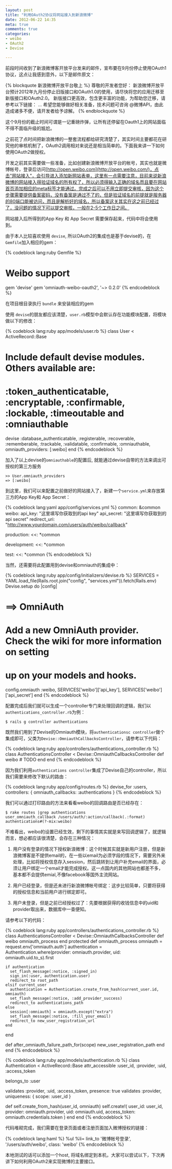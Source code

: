 ```yaml
---
layout: post
title: "利用OAuth2协议将网站接入到新浪微博"
date: 2012-06-22 14:35
meta: true
comments: true
categories:
- weibo
- OAuth2
- Devise

---
```


前段时间收到了新浪微博客开放平台发来的邮件，宣布要在9月份停止使用OAuth1协议，这点让我感到意外，以下是邮件原文：

{% blockquote 新浪微博开放平台敬上 %}
尊敬的开发者您好：
新浪微博开放平台预计2012年九月份停止旧版接口和OAuth1.0的使用，请尽快将您的应用迁移至新版接口和OAuth2.0。
新版接口更高效，包含更丰富的功能，为帮助您迁移，请参考以下链接：
...
希望您能够做好相关准备，技术问题可咨询 @微博API，由此造成诸多不便，请开发者给予谅解。
{% endblockquote %}

这个9月份的截止时间可谓是一记重磅炸弹，让所有还停留在Oauth1上的网站面临不得不面临升级的尴尬。

之前花了点时间把新浪微博的一整套流程都给研究清楚了，其实时间主要都花在研究他的审核机制了，OAuth2调用相对来说还是相当简单的。下面我来讲一下如何使用OAuth2做授权。

<!--more-->

开发之前其实需要做一些准备，比如创建新浪微博开放平台的帐号，其实也就是微博帐号，登录后访问[http://open.weibo.com](http://open.weibo.com/)，点击"网站接入"，会引导进入添加新网站表单，这里有一点需要注意，目前来说新浪微博的网站接入得验证域名的所有权了，所以必须得输入正确的域名而且要在网站首页添加相应的meta标签才能通过。完成之后可以不用立即提交审核，因为这个步骤需要提供备案密码，没有备案是通过不了的，但是验证域名的前提就是服务器的80端口能被访问，而且是解析好的域名，所以备案这关其实在这之前已经过了，没问题的情况下可以提交审核，一般在2-5个工作日之间。

网站接入后所得到的App Key 和 App Secret 需要保存起来，代码中将会使用到。

由于本人比较喜欢使用 `devise`, 所以OAuth2的集成也是基于devise的，在`Gemfile`加入相应的gem：

{% codeblock lang:ruby Gemfile %}
# Weibo support
gem 'devise'
gem 'omniauth-weibo-oauth2', '~> 0.2.0'
{% endcodeblock %}

在项目根目录执行 `bundle` 来安装相应的gem

使用 `devise`的朋友都应该清楚，`user.rb`模型中会默认存在功能模块配置，将模块做以下的修改：

{% codeblock lang:ruby app/models/user.rb %}
class User < ActiveRecord::Base
  # Include default devise modules. Others available are:
  # :token_authenticatable, :encryptable, :confirmable, :lockable, :timeoutable and :omniauthable
  devise :database_authenticatable,
         :registerable,
         :recoverable,
         :rememberable,
         :trackable,
         :validatable,
         :confirmable,
         :omniauthable, omniauth_providers: [:weibo]
end
{% endcodeblock %}

加入了以上devise的`omniauthable`的配置后, 就能通过devise自带的方法来调出可授权的第三方服务

    >> User.omniauth_providers
    => [:weibo]

到这里，我们可以来配置之前做好的网站接入了，新建一个`service.yml`来存放第三方的App Key和 App Secret：

{% codeblock lang:yaml app/config/services.yml %}
common: &common
  weibo:
    api_key: "这里填写你获取到的api key"
    api_secret: "这里填写你获取到的api secret"
    redirect_uri: "http://www.yourdomain.com/users/auth/weibo/callback"

production:
  <<: *common

development:
  <<: *common

test:
  <<: *common
{% endcodeblock %}

当然，还需要将此配置用到devise和omniauth的集成中：

{% codeblock lang:ruby app/config/initializers/devise.rb %}
SERVICES = YAML.load_file(Rails.root.join("config", "services.yml")).fetch(Rails.env)
Devise.setup do |config|
  # ==> OmniAuth
  # Add a new OmniAuth provider. Check the wiki for more information on setting
  # up on your models and hooks.
  config.omniauth :weibo, SERVICES['weibo']['api_key'], SERVICES['weibo']['api_secret']
end
{% endcodeblock %}

配置完成后我们就可以生成一个controller专门来处理回调的逻辑，我们以`authentications_controller.rb`为例：

    $ rails g controller authentications

既然我们用到了Devise的Omniauth模块，将`authenticationsc controller`做个集成即可，父类为`Devise::OmniauthCallbacksController`，请参考以下代码：

{% codeblock lang:ruby app/controllers/authentications_controller.rb %}
class AuthenticationsController < Devise::OmniauthCallbacksController
  def weibo
    # TODO
  end
end
{% endcodeblock %}

因为我们利用`authentications controller`集成了Devise自己的controller，所以我们需要来修改下默认的路由：

{% codeblock lang:ruby app/config/routes.rb %}
devise_for :users, controllers: {
  omniauth_callbacks: :authentications
}
{% endcodeblock %}

我们可以通过打印路由的方法来看看weibo的回调路由是否已经存在：

    $ rake routes |grep authentications
    user_omniauth_callback /users/auth/:action/callback(.:format) authentications#(?-mix:weibo)

不难看出，weibo的设置已经生效，剩下的事情其实就是来写回调逻辑了，就逻辑而言，想必都应该很清楚，会存在三种情况：

  1. 用户没有登录的情况下授权新浪微博：这个时候其实就是新用户注册，但是新浪微博客是不提供email的，在一些以email为必须字段的情况下，需要另外来处理，比如将授权信息存入session，然后跳转到让用户补充email的界面，必须让用户绑定一个email才能完成授权。这一点国内的其他网站也都差不多，基本都不会提供emial,不像facebook等国外主流网站。

  2. 用户已经登录，但是还未进行新浪微博帐号绑定：这步比较简单，只要将获得的授权信息和当前用户进行绑定即可。

  3. 用户未登录，但是之前已经授权过了：先要根据获得的收钱信息中的uid和provider取出来，数据库中一查便知。

请参考以下的代码：

{% codeblock lang:ruby app/controllers/authentications_controller.rb %}
class AuthenticationsController < Devise::OmniauthCallbacksController
  def weibo
    omniauth_process
  end
  protected
  def omniauth_process
    omniauth = request.env['omniauth.auth']
    authentication = Authentication.where(provider: omniauth.provider, uid: omniauth.uid.to_s).first

    if authentication
      set_flash_message(:notice, :signed_in)
      sign_in(:user, authentication.user)
      redirect_to root_path
    elsif current_user
      authentication = Authentication.create_from_hash(current_user.id, omniauth)
      set_flash_message(:notice, :add_provider_success)
      redirect_to authentications_path
    else
      session[:omniauth] = omniauth.except("extra")
      set_flash_message(:notice, :fill_your_email)
      redirect_to new_user_registration_url
    end
  end

  def after_omniauth_failure_path_for(scope)
    new_user_registration_path
  end
end
{% endcodeblock %}

{% codeblock lang:ruby app/models/authentication.rb %}
class Authentication < ActiveRecord::Base
  attr_accessible :user_id, :provider, :uid, :access_token

  belongs_to :user

  validates :provider, :uid, :access_token, presence: true
  validates :provider, uniqueness: { scope: :user_id }

  def self.create_from_hash(user_id, omniauth)
    self.create!(
      user_id:      user_id,
      provider:     omniauth.provider,
      uid:          omniauth.uid,
      access_token: omniauth.credentials.token
    )
  end
end
{% endcodeblock %}

代码堆砌完成，我们需要在登录页面或者注册页面加入微博授权的链接：

{% codeblock lang:haml %}
%ul
  %li= link_to '微博帐号登录', '/users/auth/weibo', class: 'weibo'
{% endcodeblock %}

本地测试的话可以添加一个host, 将域名绑定到本机，大家可以尝试以下，下次再讲下如何利用OAuth2来实现微博的主要接口。








